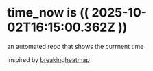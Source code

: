 # time_now is (( 2025-10-02T16:15:00.362Z ))

an automated repo that shows the currnent time

inspired by [breakingheatmap](https://github.com/breakingheatmap/breakingheatmap)
